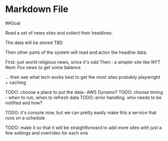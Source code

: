 ﻿# Markdown File



##Goal

Read a set of news sites and collect their headlines.

The data will be stored TBD

Then other parts of the system will read and acton the headine data.

First: just world religious news, since it's odd
Then : a simpler site like NYT
Next: Fox news to get some balance

... then see what tech works best to get the most sites
 probably playwright + caching
 
 TODO: choose a place to put the data- AWS Dynamo?
 TODO: choose timing - when to run, when to refresh data
 TODO: error handling. who needs to be notified and how?

 TODO: it's console now, but we can pretty easily make this a service that runs on a schedule


 TODO:  make it so that it will be straightforward to add more sites with just a few settings and overrides for each one

